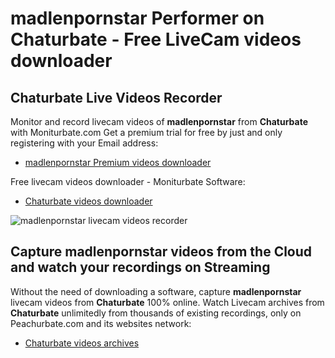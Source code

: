 # madlenpornstar Performer on Chaturbate - Free LiveCam videos downloader

## Chaturbate Live Videos Recorder

Monitor and record livecam videos of **madlenpornstar** from **Chaturbate** with Moniturbate.com
Get a premium trial for free by just and only registering with your Email address:
* [madlenpornstar Premium videos downloader](https://moniturbate.com/request-demo-licence-key.html)

Free livecam videos downloader - Moniturbate Software:
* [Chaturbate videos downloader](https://moniturbate.com/moniturbate-download-software.html)

![madlenpornstar livecam videos recorder](https://peachurnet.com/templates/moniturbate-software.png)


## Capture madlenpornstar videos from the Cloud and watch your recordings on Streaming

Without the need of downloading a software, capture **madlenpornstar** livecam videos from **Chaturbate** 100% online.
Watch Livecam archives from **Chaturbate** unlimitedly from thousands of existing recordings, only on Peachurbate.com and its websites network:
* [Chaturbate videos archives](https://peachurnet.com/)